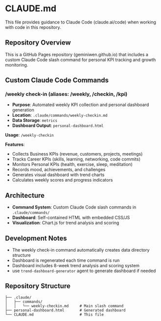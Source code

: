 # CLAUDE.md

This file provides guidance to Claude Code (claude.ai/code) when working with code in this repository.

## Repository Overview
This is a GitHub Pages repository (geminiwen.github.io) that includes a custom Claude Code slash command for personal KPI tracking and growth monitoring.

## Custom Claude Code Commands

### /weekly check-in (aliases: /weekly, /checkin, /kpi)
- **Purpose**: Automated weekly KPI collection and personal dashboard generation
- **Location**: `.claude/commands/weekly-checkin.md`
- **Data Storage**: `metrics`
- **Dashboard Output**: `personal-dashboard.html`

**Usage**: `/weekly-checkin`

**Features**:
- Collects Business KPIs (revenue, customers, projects, meetings)
- Tracks Career KPIs (skills, learning, networking, code commits) 
- Monitors Personal KPIs (health, exercise, sleep, meditation)
- Records mood, achievements, and challenges
- Generates visual dashboard with trend charts
- Calculates weekly scores and progress indicators

## Architecture
- **Command System**: Custom Claude Code slash commands in `.claude/commands/`
- **Dashboard**: Self-contained HTML with embedded CSS/JS
- **Visualization**: Chart.js for trend analysis and scoring

## Development Notes
- The weekly check-in command automatically creates data directory structure
- Dashboard is regenerated each time command is run
- Dashboard includes 8-week trend analysis and scoring system
- use `trend-dashboard-generator` agent to generate dashboard if needed

## Repository Structure
```
├── .claude/
│   ├── commands/
│   │   └── weekly-checkin.md     # Main slash command
├── personal-dashboard.html       # Generated dashboard
└── CLAUDE.md                     # This file
```


